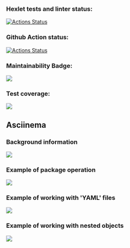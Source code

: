 ### Hexlet tests and linter status:
[![Actions Status](https://github.com/KseniiaF91/frontend-project-46/workflows/hexlet-check/badge.svg)](https://github.com/KseniiaF91/frontend-project-46/actions)

### Github Action status:
[![Actions Status](https://github.com/KseniiaF91/frontend-project-46/actions/workflows/nodejs.yml/badge.svg)](https://github.com/KseniiaF91/frontend-project-46/actions)

### Maintainability Badge:
<a href="https://codeclimate.com/github/KseniiaF91/frontend-project-46/maintainability"><img src="https://api.codeclimate.com/v1/badges/d2517d759b2ae2b8b06e/maintainability" /></a>

### Test coverage: 
<a href="https://codeclimate.com/github/KseniiaF91/frontend-project-46/test_coverage"><img src="https://api.codeclimate.com/v1/badges/d2517d759b2ae2b8b06e/test_coverage" /></a>

## Asciinema
### Background information
<a href="https://asciinema.org/a/rGyLK4LdvHcUgRq8k9GNsGde1" target="_blank"><img src="https://asciinema.org/a/rGyLK4LdvHcUgRq8k9GNsGde1.svg" /></a>

### Example of package operation
<a href="https://asciinema.org/a/tVL0PcZZt9GbMIcskXpyPI2bd" target="_blank"><img src="https://asciinema.org/a/tVL0PcZZt9GbMIcskXpyPI2bd.svg" /></a>

### Example of working with 'YAML' files
<a href="https://asciinema.org/a/vQjrC5YAK4MAjxSq48rhoT6f0" target="_blank"><img src="https://asciinema.org/a/vQjrC5YAK4MAjxSq48rhoT6f0.svg" /></a>

### Example of working with nested objects
<a href="https://asciinema.org/a/ioKKJGt5itkomemSBqBMwWfv0" target="_blank"><img src="https://asciinema.org/a/ioKKJGt5itkomemSBqBMwWfv0.svg" /></a>